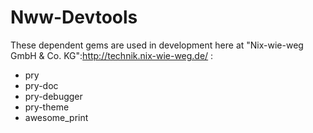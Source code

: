 # Nww-Devtools

These dependent gems are used in development here at
"Nix-wie-weg GmbH & Co. KG":http://technik.nix-wie-weg.de/ :

* pry
* pry-doc
* pry-debugger
* pry-theme
* awesome_print
